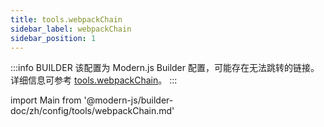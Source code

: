 ```yaml
---
title: tools.webpackChain
sidebar_label: webpackChain
sidebar_position: 1
---
```


:::info BUILDER
该配置为 Modern.js Builder 配置，可能存在无法跳转的链接。详细信息可参考 [tools.webpackChain](https://modernjs.dev/builder/zh/api/config-tools.html#tools-webpackchain)。
:::

import Main from '@modern-js/builder-doc/zh/config/tools/webpackChain.md'

<Main />
